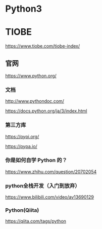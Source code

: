 Python3
========

# TIOBE

https://www.tiobe.com/tiobe-index/

## 官网

https://www.python.org/

### 文档

http://www.pythondoc.com/

https://docs.python.org/ja/3/index.html

### 第三方库

https://pypi.org/

https://pypa.io/

### 你是如何自学 Python 的？

https://www.zhihu.com/question/20702054

### python全栈开发（入门到放弃）

https://www.bilibili.com/video/av13690129

### Python(Qiita)

https://qiita.com/tags/python
